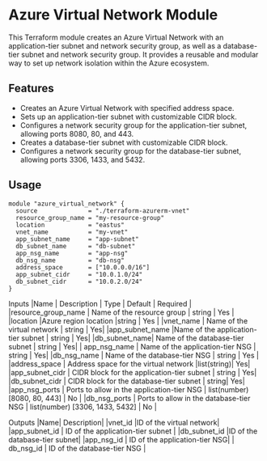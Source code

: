 # Azure Virtual Network Module

This Terraform module creates an Azure Virtual Network with an application-tier subnet and network security group, as well as a database-tier subnet and network security group. It provides a reusable and modular way to set up network isolation within the Azure ecosystem.

## Features

- Creates an Azure Virtual Network with specified address space.
- Sets up an application-tier subnet with customizable CIDR block.
- Configures a network security group for the application-tier subnet, allowing ports 8080, 80, and 443.
- Creates a database-tier subnet with customizable CIDR block.
- Configures a network security group for the database-tier subnet, allowing ports 3306, 1433, and 5432.

## Usage

```hcl
module "azure_virtual_network" {
  source              = "./terraform-azurerm-vnet"
  resource_group_name = "my-resource-group"
  location            = "eastus"
  vnet_name           = "my-vnet"
  app_subnet_name     = "app-subnet"
  db_subnet_name      = "db-subnet"
  app_nsg_name        = "app-nsg"
  db_nsg_name         = "db-nsg"
  address_space       = ["10.0.0.0/16"]
  app_subnet_cidr     = "10.0.1.0/24"
  db_subnet_cidr      = "10.0.2.0/24"
}
```
Inputs
|Name	| Description |	Type |	Default |	Required |
|resource_group_name |	Name of the resource group	| string	|	Yes |
|location	|Azure region location	|string	|	Yes |
|vnet_name |	Name of the virtual network |	string | Yes|
|app_subnet_name	|Name of the application-tier subnet	| string	|	Yes|
|db_subnet_name|	Name of the database-tier subnet |	string	|	Yes|
| app_nsg_name |	Name of the application-tier NSG |	string	|	Yes|
|db_nsg_name |	Name of the database-tier NSG |	string |		Yes |
|address_space |	Address space for the virtual network	|list(string)|		Yes|
|app_subnet_cidr | CIDR block for the application-tier subnet	| string |	Yes|
|db_subnet_cidr	| CIDR block for the database-tier subnet	| string|		Yes|
|app_nsg_ports	| Ports to allow in the application-tier NSG |	list(number)	[8080, 80, 443] |	No |
|db_nsg_ports |	Ports to allow in the database-tier NSG |	list(number)	[3306, 1433, 5432] |	No |

Outputs
|Name|	Description|
|vnet_id	|ID of the virtual network|
|app_subnet_id |	ID of the application-tier subnet |
|db_subnet_id	|ID of the database-tier subnet|
|app_nsg_id	| ID of the application-tier NSG|
| db_nsg_id |	ID of the database-tier NSG |

